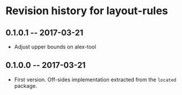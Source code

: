 # Revision history for layout-rules

## 0.1.0.1  -- 2017-03-21

* Adjust upper bounds on alex-tool

## 0.1.0.0  -- 2017-03-21

* First version. Off-sides implementation extracted from the `located` package.
